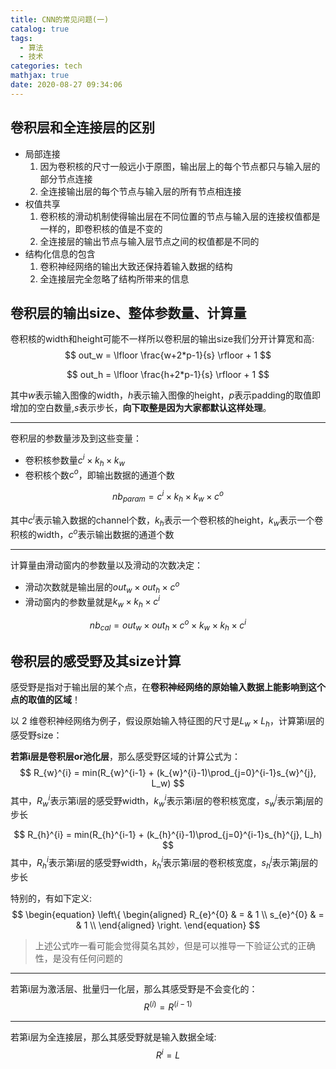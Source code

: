 ```yaml
---
title: CNN的常见问题(一)
catalog: true
tags:
  - 算法
  - 技术
categories: tech
mathjax: true
date: 2020-08-27 09:34:06
---
```


## 卷积层和全连接层的区别

- 局部连接
  1. 因为卷积核的尺寸一般远小于原图，输出层上的每个节点都只与输入层的部分节点连接
  2. 全连接输出层的每个节点与输入层的所有节点相连接
- 权值共享
  1. 卷积核的滑动机制使得输出层在不同位置的节点与输入层的连接权值都是一样的，即卷积核的值是不变的
  2. 全连接层的输出节点与输入层节点之间的权值都是不同的
- 结构化信息的包含
  1. 卷积神经网络的输出大致还保持着输入数据的结构
  2. 全连接层完全忽略了结构所带来的信息

## 卷积层的输出size、整体参数量、计算量

卷积核的width和height可能不一样所以卷积层的输出size我们分开计算宽和高:
$$
out_w = \lfloor \frac{w+2*p-1}{s} \rfloor + 1
$$

$$
out_h = \lfloor \frac{h+2*p-1}{s} \rfloor + 1
$$

其中$w$表示输入图像的width，$h$表示输入图像的height，$p$表示padding的取值即增加的空白数量,$s$表示步长，**向下取整是因为大家都默认这样处理**。

---

卷积层的参数量涉及到这些变量：

- 卷积核参数量$c^{i}\times k_h\times k_w$
- 卷积核个数$c^{o}$，即输出数据的通道个数

$$
nb_{param} = c^{i}\times k_h\times k_w \times c^{o}
$$

其中$c^{i}$表示输入数据的channel个数，$k_h$表示一个卷积核的height，$k_w$表示一个卷积核的width，$c^{o}$表示输出数据的通道个数

---

计算量由滑动窗内的参数量以及滑动的次数决定：

- 滑动次数就是输出层的$out_w\times out_h \times c^{o}$
- 滑动窗内的参数量就是$k_w \times k_h \times c^{i}$

$$
nb_{cal} = out_w\times out_h \times c^{o} \times k_w \times k_h \times c^{i}
$$

## 卷积层的感受野及其size计算

感受野是指对于输出层的某个点，在**卷积神经网络的原始输入数据上能影响到这个点的取值的区域**！

以 2 维卷积神经网络为例子，假设原始输入特征图的尺寸是$L_w\times L_h$，计算第i层的感受野size：

**若第i层是卷积层or池化层**，那么感受野区域的计算公式为：
$$
R_{w}^{i} = min(R_{w}^{i-1} + (k_{w}^{i}-1)\prod_{j=0}^{i-1}s_{w}^{j}, L_w)
$$
其中，$R_{w}^{i}$表示第i层的感受野width，$k_{w}^{i}$表示第i层的卷积核宽度，$s_{w}^{j}$表示第j层的步长


$$
R_{h}^{i} = min(R_{h}^{i-1} + (k_{h}^{i}-1)\prod_{j=0}^{i-1}s_{h}^{j}, L_h)
$$
其中，$R_{h}^{i}$表示第i层的感受野width，$k_{h}^{i}$表示第i层的卷积核宽度，$s_{h}^{j}$表示第j层的步长

特别的，有如下定义:
$$
\begin{equation}
    \left\{
    \begin{aligned}
        R_{e}^{0} & = & 1 \\
        s_{e}^{0} & = & 1 \\
    \end{aligned}
    \right.
\end{equation}
$$

> 上述公式咋一看可能会觉得莫名其妙，但是可以推导一下验证公式的正确性，是没有任何问题的

---

若第i层为激活层、批量归一化层，那么其感受野是不会变化的：
$$
R^{(i)} = R^{(i-1)}
$$

---

若第i层为全连接层，那么其感受野就是输入数据全域:
$$
R^{i} = L
$$
 